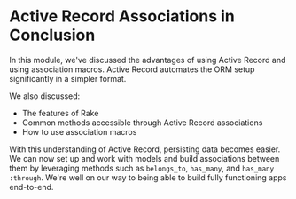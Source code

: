 # Active Record Associations in Conclusion

In this module, we've discussed the advantages of using Active Record and using
association macros. Active Record automates the ORM setup significantly in a
simpler format.

We also discussed:

- The features of Rake
- Common methods accessible through Active Record associations
- How to use association macros

With this understanding of Active Record, persisting data
becomes easier. We can now set up and work with models and build associations
between them by leveraging methods such as `belongs_to`, `has_many`, and
`has_many :through`. We're well on our way to being able to build fully
functioning apps end-to-end.
